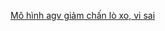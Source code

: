 [Mô hình agv giảm chấn lò xo, vi sai](https://www.youtube.com/watch?v=uw1oWsdZuHE&ab_channel=DynamoBot)
